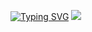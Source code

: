 [![Typing SVG](https://readme-typing-svg.herokuapp.com?color=F7225A&lines=HELLO+FRIEND)](https://git.io/typing-svg)
![](https://github-profile-summary-cards.vercel.app/api/cards/repos-per-language?username=chillriot&theme=monokai)
